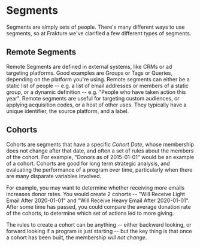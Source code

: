 # Segments

Segments are simply sets of people.  There's many different ways to use segments, so at Frakture we've clarified a few different types of segments.

## Remote Segments
Remote Segments are defined in external systems, like CRMs or ad targeting platforms.  Good examples are Groups or Tags or Queries, depending on the platform you're using.  Remote segments can either be a static list of people -- e.g. a list of email addresses or members of a static group, or a dynamic definition -- e.g. "People who have taken action this year".  Remote segments are useful for targeting custom audiences, or applying acquisition codes, or a host of other uses.  They typically have a unique identifier, the source platform, and a label.

## Cohorts
Cohorts are segments that have a specific *Cohort Date*, whose membership does not change after that date, and often a set of rules about the members of the cohort.  For example, "Donors as of 2015-01-01" would be an example of a cohort.  Cohorts are good for long term strategic analysis, and evaluating the performance of a program over time, particularly when there are many disparate variables involved.  

For example, you may want to determine whether receiving more emails increases donor rates.  You would create 2 cohorts -- "Will Receive Light Email After 2020-01-01" and "Will Receive Heavy Email After 2020-01-01".  After some time has passed, you could compare the average donation rate of the cohorts, to determine which set of actions led to more giving.

The rules to create a cohort can be anything -- either backward looking, or forward looking if a program is just starting -- but the key thing is that once a cohort has been built, the membership *will not change*.
